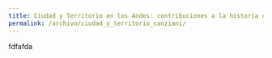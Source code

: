 ```yaml
---
title: Ciudad y Territorio en los Andes: contribuciones a la historia del urbanismo prehispánico
permalink: /archivo/ciudad_y_territorio_canziani/
---
```

fdfafda
